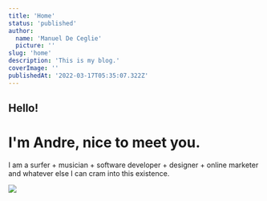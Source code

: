 ```yaml
---
title: 'Home'
status: 'published'
author:
  name: 'Manuel De Ceglie'
  picture: ''
slug: 'home'
description: 'This is my blog.'
coverImage: ''
publishedAt: '2022-03-17T05:35:07.322Z'
---
```


## Hello!

# I'm Andre, nice to meet you.

I am a surfer + musician + software developer + designer + online marketer and whatever else I can cram into this existence.

![](/images/_dsc0663.arw-U4ND.jpg)
